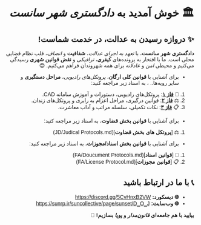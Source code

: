 <div dir="rtl" style="text-align: right; font-family: 'Vazir', 'Arial', sans-serif;">

# 🏛️ **خوش آمدید به _دادگستری شهر سانست_**

## ✨ **دروازه رسیدن به عدالت، در خدمت شماست!**

**دادگستری شهر سانست**، با *_تعهد به اجرای عدالت_*، **شفافیت** و *انصاف*، قلب نظام قضایی محلی است. ما با افتخار به پرونده‌های **کیفری**، *ترافیکی* و **نقض قوانین شهری** رسیدگی می‌کنیم و محیطی _امن_ و _عادلانه_ برای همه شهروندان فراهم می‌کنیم. 😊  

- برای آشنایی با **قوانین کلی ارگان**، *پروتکل‌های رادیویی*، **مراحل دستگیری** و سایر رویه‌ها.. ، به اسناد زیر مراجعه کنید:  
1. 📜 [**فاز ۱**](Job/Phase1.md): پروتکل‌های رادیویی، دستورات و آموزش سامانه CAD. 
2. ⚖️ [**فاز ۲**](Job/Phase2.md): قوانین درگیری، مراحل اعزام به رابری و پروتکل‌های زندان.  
3. 📋 [**فاز ۳**](Job/Phase3.md): نکات تکمیلی، سلسله مراتب و آداب معاشرت.  


- برای آشنایی با **قوانین بخش قضاوت**، به اسناد زیر مراجعه کنید:  
1. ⚖️ [**پروتکل های بخش قضاوت**](JD/Judical Protocols.md) 

- برای آشنایی با **قوانین بخش اسناد/مجوزات**، به اسناد زیر مراجعه کنید:  
1. 📜 [**قوانین اسناد**](FA/Doucument Protocols.md)
2. 📋 [**قوانین مجوزات**](FA/License Protocol.md)


## 📞 **با ما در ارتباط باشید**  
- **🌐 دیسکورد:** https://discord.gg/5CvHnxB2VW
- **🌐 وب‌سایت:** https://sunrp.ir/suncollective/page/sunset/D_O_J  

**بیایید با هم جامعه‌ای _قانون‌مدار_ و _پویا_ بسازیم!** 💪

</div>
